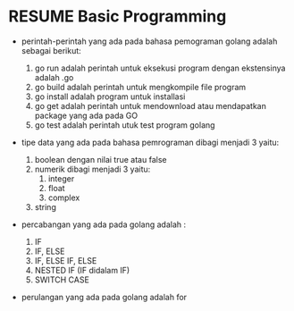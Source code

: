 # RESUME Basic Programming
- perintah-perintah yang ada pada bahasa pemograman golang adalah sebagai berikut:
  1. go run adalah perintah untuk eksekusi program dengan ekstensinya adalah .go
  2. go build adalah perintah untuk mengkompile file program
  3. go install adalah program untuk installasi
  4. go get adalah perintah untuk mendownload atau mendapatkan package yang ada pada GO
  5. go test adalah perintah utuk test program golang

- tipe data yang ada pada bahasa pemrograman dibagi menjadi 3 yaitu:
  1. boolean dengan nilai true atau false
  2. numerik dibagi menjadi 3 yaitu:
       1. integer
       2. float
       3. complex
  3. string

- percabangan yang ada pada golang adalah :
   1. IF
   2. IF, ELSE
   3. IF, ELSE IF, ELSE
   4. NESTED IF (IF didalam IF)
   5. SWITCH CASE
- perulangan yang ada pada golang adalah for
